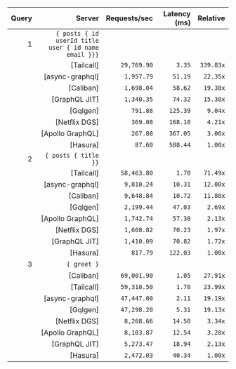 <!-- PERFORMANCE_RESULTS_START -->

| Query | Server | Requests/sec | Latency (ms) | Relative |
|-------:|--------:|--------------:|--------------:|---------:|
| 1 | `{ posts { id userId title user { id name email }}}` |
|| [Tailcall] | `29,769.90` | `3.35` | `339.83x` |
|| [async-graphql] | `1,957.79` | `51.19` | `22.35x` |
|| [Caliban] | `1,698.04` | `58.62` | `19.38x` |
|| [GraphQL JIT] | `1,340.35` | `74.32` | `15.30x` |
|| [Gqlgen] | `791.88` | `125.39` | `9.04x` |
|| [Netflix DGS] | `369.08` | `168.10` | `4.21x` |
|| [Apollo GraphQL] | `267.88` | `367.05` | `3.06x` |
|| [Hasura] | `87.60` | `588.44` | `1.00x` |
| 2 | `{ posts { title }}` |
|| [Tailcall] | `58,463.80` | `1.70` | `71.49x` |
|| [async-graphql] | `9,810.24` | `10.31` | `12.00x` |
|| [Caliban] | `9,648.84` | `10.72` | `11.80x` |
|| [Gqlgen] | `2,199.44` | `47.03` | `2.69x` |
|| [Apollo GraphQL] | `1,742.74` | `57.30` | `2.13x` |
|| [Netflix DGS] | `1,608.82` | `70.23` | `1.97x` |
|| [GraphQL JIT] | `1,410.09` | `70.82` | `1.72x` |
|| [Hasura] | `817.79` | `122.03` | `1.00x` |
| 3 | `{ greet }` |
|| [Caliban] | `69,001.90` | `1.05` | `27.91x` |
|| [Tailcall] | `59,310.50` | `1.70` | `23.99x` |
|| [async-graphql] | `47,447.00` | `2.11` | `19.19x` |
|| [Gqlgen] | `47,298.20` | `5.31` | `19.13x` |
|| [Netflix DGS] | `8,268.66` | `14.50` | `3.34x` |
|| [Apollo GraphQL] | `8,103.87` | `12.54` | `3.28x` |
|| [GraphQL JIT] | `5,273.47` | `18.94` | `2.13x` |
|| [Hasura] | `2,472.03` | `40.34` | `1.00x` |

<!-- PERFORMANCE_RESULTS_END -->
